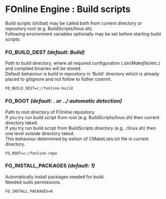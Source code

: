 # FOnline Engine : Build scripts

Build scripts (sh/bat) may be called both from current directory or repository root (e.g. BuildScripts/linux.sh).  
Following environment variables optionally may be set before starting build scripts:

### FO_BUILD_DEST *(default: Build)*

Path to build directory, where all required configuration (_.sln_/_Makefile_/etc.) and compiled binaries will be stored.  
Default behaviour is build in repository in 'Build' directory which is already placed to gitignore and not follow to futher commit.

`FO_BUILD_DEST=c:/fonline-build`

### FO_ROOT *(default: . or ../ automatic detection)*

Path to root directory of FOnline repository.  
If you try run build script from root (e.g. BuildScripts/linux.sh) then current directory taked.  
If you try run build script from BuildScripts directory (e.g. ./linux.sh) then one level outside directory taked.  
This behaviour determined by exition of CMakeLists.txt file in current directory.

`FO_ROOT=c:/fonline-repo`

### FO_INSTALL_PACKAGES *(default: 1)*

Automatically install packages needed for build.  
Needed sudo permissions.
 
`FO_INSTALL_PACKAGES=0`
